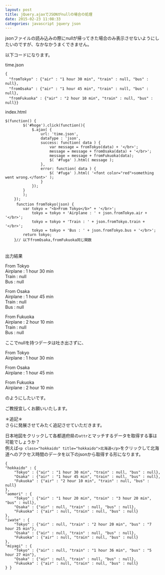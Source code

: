 ```yaml
---
layout: post
title: jQuery.ajaxでJSONがnullの場合の処理
date: 2015-02-23 11:08:33
categories: javascript jquery json
---
```

<!-- {% raw %} -->
<p>jsonファイルの読み込みの際にnullが帰ってきた場合のみ表示させないようにしたいのですが、なかなかうまくできません。</p>

<p>以下コードになります。</p>

<p>time.json</p>

<pre><code>{
　"fromTokyo" : {"air" : "1 hour 30 min", "train" : null, "bus" : null},
　"fromOsaka" : {"air" : "1 hour 45 min", "train" : null, "bus" : null},
　"fromFukuoka" : {"air" : "2 hour 10 min", "train" : null, "bus" : null}}
</code></pre>

<p>index.html</p>

<pre><code>$(function() {
        $('#hoge').click(function(){
            $.ajax( {
                url: 'time.json',
                dataType : 'json',
                success: function( data ) {
                    var message = fromTokyo(data) + '&lt;/br&gt;';
                    message = message + fromOsaka(data) + '&lt;/br&gt;';
                    message = message + fromFukuoka(data);
                    $( '#fuga' ).html( message );
                },
                error: function( data ) {
                    $( '#fuga' ).html( '&lt;font color="red"&gt;something went wrong.&lt;/font&gt;' );
                }
            });
        }
        );
    });
　　　function fromTokyo(json) {
        var tokyo = "&lt;b&gt;From Tokyo&lt;/b&gt;" + '&lt;/br&gt;';
            tokyo = tokyo + 'Airplane : ' + json.fromTokyo.air + '&lt;/br&gt;';
            tokyo = tokyo + 'Train : ' + json.fromTokyo.train + '&lt;/br&gt;';
            tokyo = tokyo + 'Bus : ' + json.fromTokyo.bus + '&lt;/br&gt;';
        return tokyo;
    }// 以下fromOsaka,fromFukuoka同じ関数
</code></pre>

<p>　　<br>
出力結果</p>

<p>From Tokyo<br>
Airplane : 1 hour 30 min<br>
Train : null<br>
Bus : null</p>

<p>From Osaka<br>
Airplane : 1 hour 45 min<br>
Train : null<br>
Bus : null</p>

<p>From Fukuoka <br>
Airplane : 2 hour 10 min<br>
Train : null<br>
Bus : null</p>

<p>ここでnullを持つデータは吐き出さずに、</p>

<p>From Tokyo<br>
Airplane : 1 hour 30 min</p>

<p>From Osaka<br>
Airplane : 1 hour 45 min</p>

<p>From Fukuoka <br>
Airplane : 2 hour 10 min</p>

<p>のようにしたいです。</p>

<p>ご教授宜しくお願いいたします。</p>

<p>＊追記＊<br>
さらに発展させてみたく追記させていただきます。</p>

<p>日本地図をクリックして各都道府県の<code>attr</code>とマッチするデータを取得する事は可能でしょうか？<br>
例えば<code>&lt;p class="hokkaido" title="hokkaido"&gt;北海道&lt;/p&gt;</code>をクリックして北海道へのアクセス時間のデータを以下のjsonから取得する形になります。</p>

<pre><code>{
"hokkaido" : {
    "Tokyo" : {"air" : "1 hour 30 min", "train" : null, "bus" : null},
    "Osaka" : {"air" : "1 hour 45 min", "train" : null, "bus" : null},
    "Fukuoka" : {"air" : "2 hour 10 min", "train" : null, "bus" : null}
},
"aomori" : {
    "Tokyo" : {"air" : "1 hour 20 min", "train" : "3 hour 20 min", "bus" : null},
    "Osaka" : {"air" : null, "train" : null, "bus" : null},
    "Fukuoka" : {"air" : null, "train" : null, "bus" : null}
},
"iwate" : {
    "Tokyo" : {"air" : null, "train" : "2 hour 20 min", "bus" : "7 hour 25 min"},
    "Osaka" : {"air" : null, "train" : null, "bus" : null},
    "Fukuoka" : {"air" : null, "train" : null, "bus" : null}
},
"miyagi" : {
    "Tokyo" : {"air" : null, "train" : "1 hour 36 min", "bus" : "5 hour 27 min"},
    "Osaka" : {"air" : null, "train" : null, "bus" : null},
    "Fukuoka" : {"air" : null, "train" : null, "bus" : null}
} }
</code></pre>
<!-- {% endraw %} -->

